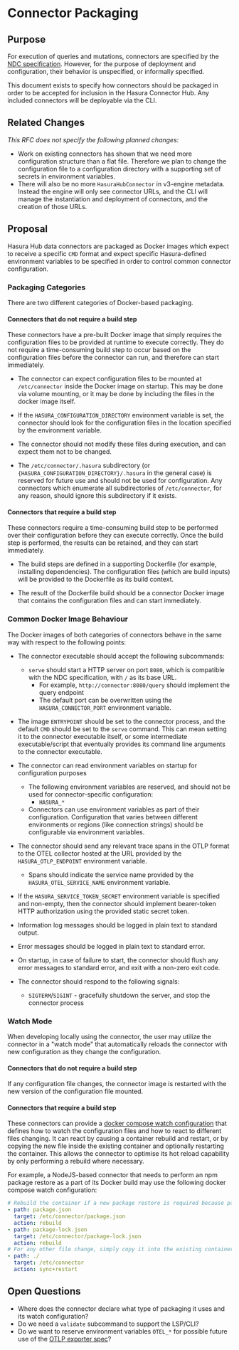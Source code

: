 # Connector Packaging

## Purpose

For execution of queries and mutations, connectors are specified by the [NDC specification](http://hasura.github.io/ndc-spec/). However, for the purpose of deployment and configuration, their behavior is unspecified, or informally specified. 

This document exists to specify how connectors should be packaged in order to be accepted for inclusion in the Hasura Connector Hub. Any included connectors will be deployable via the CLI.

## Related Changes

_This RFC does not specify the following planned changes:_

- Work on existing connectors has shown that we need more configuration structure than a flat file. Therefore we plan to change the configuration file to a configuration directory with a supporting set of secrets in environment variables.
- There will also be no more `HasuraHubConnector` in v3-engine metadata. Instead the engine will only see connector URLs, and the CLI will manage the instantiation and deployment of connectors, and the creation of those URLs.

## Proposal
Hasura Hub data connectors are packaged as Docker images which expect to receive a specific `CMD` format and expect specific Hasura-defined environment variables to be specified in order to control common connector configuration.

### Packaging Categories
There are two different categories of Docker-based packaging.

#### Connectors that do not require a build step
These connectors have a pre-built Docker image that simply requires the configuration files to be provided at runtime to execute correctly. They do not require a time-consuming build step to occur based on the configuration files before the connector can run, and therefore can start immediately.

- The connector can expect configuration files to be mounted at `/etc/connector` inside the Docker image on startup. This may be done via volume mounting, or it may be done by including the files in the docker image itself. 

- If the `HASURA_CONFIGURATION_DIRECTORY` environment variable is set, the connector should look for the configuration files in the location specified by the environment variable.

- The connector should not modify these files during execution, and can expect them not to be changed.

- The `/etc/connector/.hasura` subdirectory (or `{HASURA_CONFIGURATION_DIRECTORY}/.hasura` in the general case) is reserved for future use and should not be used for configuration. Any connectors which enumerate all subdirectories of `/etc/connector`, for any reason, should ignore this subdirectory if it exists.

#### Connectors that require a build step
These connectors require a time-consuming build step to be performed over their configuration before they can execute correctly. Once the build step is performed, the results can be retained, and they can start immediately.

- The build steps are defined in a supporting Dockerfile (for example, installing dependencies). The configuration files (which are build inputs) will be provided to the Dockerfile as its build context.

- The result of the Dockerfile build should be a connector Docker image that contains the configuration files and can start immediately.

### Common Docker Image Behaviour
The Docker images of both categories of connectors behave in the same way with respect to the following points:

- The connector executable should accept the following subcommands:
  - `serve` should start a HTTP server on port `8080`, which is compatible with the NDC specification, with `/` as its base URL.
    - For example, `http://connector:8080/query` should implement the query endpoint
    - The default port can be overwritten using the `HASURA_CONNECTOR_PORT` environment variable.

- The image `ENTRYPOINT` should be set to the connector process, and the default `CMD` should be set to the `serve` command. This can mean setting it to the connector executable itself, or some intermediate executable/script that eventually provides its command line arguments to the connector executable.

- The connector can read environment variables on startup for configuration purposes
  - The following environment variables are reserved, and should not be used for connector-specific configuration:
    - `HASURA_*`
  - Connectors can use environment variables as part of their configuration. Configuration that varies between different environments or regions (like connection strings) should be configurable via environment variables. 

- The connector should send any relevant trace spans in the OTLP format to the OTEL collector hosted at the URL provided by the `HASURA_OTLP_ENDPOINT` environment variable.
  - Spans should indicate the service name provided by the `HASURA_OTEL_SERVICE_NAME` environment variable.	

- If the `HASURA_SERVICE_TOKEN_SECRET` environment variable is specified and non-empty, then the connector should implement bearer-token HTTP authorization using the provided static secret token.

- Information log messages should be logged in plain text to standard output.

- Error messages should be logged in plain text to standard error.

- On startup, in case of failure to start, the connector should flush any error messages to standard error, and exit with a non-zero exit code.

- The connector should respond to the following signals:
  - `SIGTERM`/`SIGINT` - gracefully shutdown the server, and stop the connector process

### Watch Mode
When developing locally using the connector, the user may utilize the connector in a "watch mode" that automatically reloads the connector with new configuration as they change the configuration.

#### Connectors that do not require a build step
If any configuration file changes, the connector image is restarted with the new version of the configuration file mounted.

#### Connectors that require a build step
These connectors can provide a [docker compose watch configuration](https://docs.docker.com/compose/compose-file/develop/#watch) that defines how to watch the configuration files and how to react to different files changing. It can react by causing a container rebuild and restart, or by copying the new file inside the existing container and optionally restarting the container. This allows the connector to optimise its hot reload capability by only performing a rebuild where necessary.

For example, a NodeJS-based connector that needs to perform an npm package restore as a part of its Docker build may use the following docker compose watch configuration:

```yaml
# Rebuild the container if a new package restore is required because package[-lock].json changed
- path: package.json
  target: /etc/connector/package.json
  action: rebuild
- path: package-lock.json
  target: /etc/connector/package-lock.json
  action: rebuild
# For any other file change, simply copy it into the existing container and restart it
- path: ./
  target: /etc/connector
  action: sync+restart
```

## Open Questions
- Where does the connector declare what type of packaging it uses and its watch configuration?
- Do we need a `validate` subcommand to support the LSP/CLI?
- Do we want to reserve environment variables `OTEL_*` for possible future use of the [OTLP exporter spec](https://github.com/open-telemetry/opentelemetry-specification/blob/main/specification/protocol/exporter.md)?